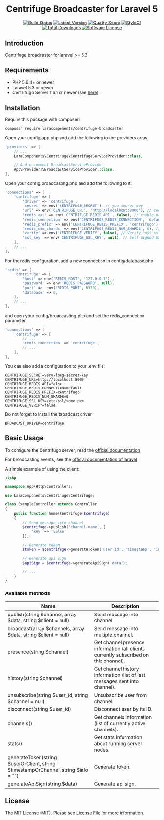 <h1 align="center">Centrifuge Broadcaster for Laravel 5</h1>

<p align="center">
<a href="https://travis-ci.org/LaraComponents/centrifuge-broadcaster"><img src="https://travis-ci.org/LaraComponents/centrifuge-broadcaster.svg?branch=master" alt="Build Status"></a>
<a href="https://github.com/LaraComponents/centrifuge-broadcaster/releases"><img src="https://img.shields.io/github/release/LaraComponents/centrifuge-broadcaster.svg?style=flat-square" alt="Latest Version"></a>
<a href="https://scrutinizer-ci.com/g/LaraComponents/centrifuge-broadcaster"><img src="https://img.shields.io/scrutinizer/g/LaraComponents/centrifuge-broadcaster.svg?style=flat-square" alt="Quality Score"></a>
<a href="https://styleci.io/repos/77400544"><img src="https://styleci.io/repos/77400544/shield" alt="StyleCI"></a>
<a href="https://packagist.org/packages/LaraComponents/centrifuge-broadcaster"><img src="https://img.shields.io/packagist/dt/LaraComponents/centrifuge-broadcaster.svg?style=flat-square" alt="Total Downloads"></a>
<a href="https://github.com/LaraComponents/centrifuge-broadcaster/blob/master/LICENSE"><img src="https://img.shields.io/badge/license-MIT-blue.svg" alt="Software License"></a>
</p>

## Introduction
Centrifuge broadcaster for laravel >= 5.3

## Requirements

- PHP 5.6.4+ or newer
- Laravel 5.3 or newer
- Centrifugo Server 1.6.1 or newer (see [here](https://github.com/centrifugal/centrifugo))

## Installation

Require this package with composer:

```bash
composer require laracomponents/centrifuge-broadcaster
```

Open your config/app.php and add the following to the providers array:

```php
'providers' => [
    // ...
    LaraComponents\Centrifuge\CentrifugeServiceProvider::class,

    // And uncomment BroadcastServiceProvider
    App\Providers\BroadcastServiceProvider::class,
],
```

Open your config/broadcasting.php and add the following to it:

```php
'connections' => [
    'centrifuge' => [
        'driver' => 'centrifuge',
        'secret' => env('CENTRIFUGE_SECRET'), // you secret key
        'url' => env('CENTRIFUGE_URL', 'http://localhost:8000'), // centrifuge api url
        'redis_api' => env('CENTRIFUGE_REDIS_API', false), // enable or disable Redis API
        'redis_connection' => env('CENTRIFUGE_REDIS_CONNECTION', 'default'), // name of redis connection
        'redis_prefix' => env('CENTRIFUGE_REDIS_PREFIX', 'centrifugo'), // prefix name for queue in Redis
        'redis_num_shards' => env('CENTRIFUGE_REDIS_NUM_SHARDS', 0), // number of shards for redis API queue
        'verify' => env('CENTRIFUGE_VERIFY', false), // Verify host ssl if centrifuge uses this
        'ssl_key' => env('CENTRIFUGE_SSL_KEY', null), // Self-Signed SSl Key for Host (require verify=true)
    ],
    // ...
],
```

For the redis configuration, add a new connection in config/database.php

```php
'redis' => [
    'centrifuge' => [
        'host' => env('REDIS_HOST', '127.0.0.1'),,
        'password' => env('REDIS_PASSWORD', null),
        'port' =>  env('REDIS_PORT', 6379),
        'database' => 0,
    ],
    // ...
],
```

and open your config/broadcasting.php and set the redis_connection parameter

```php
'connections' => [
    'centrifuge' => [
        // ...
        'redis_connection' => 'centrifuge',
        // ...
    ],
],
```

You can also add a configuration to your .env file:

```
CENTRIFUGE_SECRET=very-long-secret-key
CENTRIFUGE_URL=http://localhost:8000
CENTRIFUGE_REDIS_API=false
CENTRIFUGE_REDIS_CONNECTION=default
CENTRIFUGE_REDIS_PREFIX=centrifugo
CENTRIFUGE_REDIS_NUM_SHARDS=0
CENTRIFUGE_SSL_KEY=/etc/ssl/some.pem
CENTRIFUGE_VERIFY=false
```

Do not forget to install the broadcast driver

```
BROADCAST_DRIVER=centrifuge
```

## Basic Usage

To configure the Centrifugo server, read the [official documentation](https://fzambia.gitbooks.io/centrifugal/content)

For broadcasting events, see the [official documentation of laravel](https://laravel.com/docs/5.3/broadcasting)

A simple example of using the client:

```php
<?php

namespace App\Http\Controllers;

use LaraComponents\Centrifuge\Centrifuge;

class ExampleController extends Controller
{
    public function home(Centrifuge $centrifuge)
    {
        // Send message into channel
        $centrifuge->publish('channel-name', [
            'key' => 'value'
        ]);

        // Generate token
        $token = $centrifuge->generateToken('user id', 'timestamp', 'info');

        // Generate api sign
        $apiSign = $centrifuge->generateApiSign('data');

        // ...
    }
}
```

### Available methods

| Name | Description |
|------|-------------|
| publish(string $channel, array $data, string $client = null) | Send message into channel. |
| broadcast(array $channels, array $data, string $client = null) | Send message into multiple channel. |
| presence(string $channel) | Get channel presence information (all clients currently subscribed on this channel). |
| history(string $channel) | Get channel history information (list of last messages sent into channel). |
| unsubscribe(string $user_id, string $channel = null) | Unsubscribe user from channel. |
| disconnect(string $user_id) | Disconnect user by its ID. |
| channels() | Get channels information (list of currently active channels). |
| stats() | Get stats information about running server nodes. |
| generateToken(string $userOrClient, string $timestampOrChannel, string $info = "")  | Generate token. |
| generateApiSign(string $data) | Generate api sign. |

## License

The MIT License (MIT). Please see [License File](https://github.com/LaraComponents/centrifuge-broadcaster/blob/master/LICENSE) for more information.
